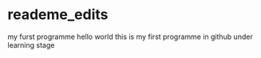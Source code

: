 # reademe_edits
my furst programme hello world
this is my first programme in github 
under learning stage 


